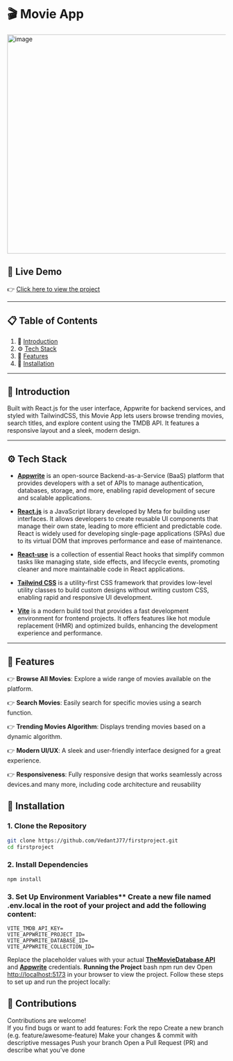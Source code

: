 # 🎬 Movie App

<img width="1072" height="504" alt="image" src="https://github.com/user-attachments/assets/e1d61a99-8a13-4115-ab24-461de723f4c3" />

## 🚀 Live Demo  
👉 [Click here to view the project](https://vedantj77.github.io/firstproject/)

---

## 📋 <a name="table">Table of Contents</a>

1. 🤖 [Introduction](#introduction)  
2. ⚙️ [Tech Stack](#tech-stack)  
3. 🔋 [Features](#features)  
4. 🤸 [Installation](#quick-start)  

---

## <a name="introduction">🤖 Introduction</a>

Built with React.js for the user interface, Appwrite for backend services, and styled with TailwindCSS, this Movie App lets users browse trending movies, search titles, and explore content using the TMDB API. It features a responsive layout and a sleek, modern design.

---

## <a name="tech-stack">⚙️ Tech Stack</a>

- **[Appwrite](https://appwrite.io/)** is an open-source Backend-as-a-Service (BaaS) platform that provides developers with a set of APIs to manage authentication, databases, storage, and more, enabling rapid development of secure and scalable applications.

- **[React.js](https://react.dev/reference/react)** is a JavaScript library developed by Meta for building user interfaces. It allows developers to create reusable UI components that manage their own state, leading to more efficient and predictable code. React is widely used for developing single-page applications (SPAs) due to its virtual DOM that improves performance and ease of maintenance.

- **[React-use](https://github.com/streamich/react-use)** is a collection of essential React hooks that simplify common tasks like managing state, side effects, and lifecycle events, promoting cleaner and more maintainable code in React applications.

- **[Tailwind CSS](https://tailwindcss.com/)** is a utility-first CSS framework that provides low-level utility classes to build custom designs without writing custom CSS, enabling rapid and responsive UI development.

- **[Vite](https://vite.dev/)** is a modern build tool that provides a fast development environment for frontend projects. It offers features like hot module replacement (HMR) and optimized builds, enhancing the development experience and performance.

---
## <a name="features">🔋 Features</a>

👉 **Browse All Movies**: Explore a wide range of movies available on the platform.

👉 **Search Movies**: Easily search for specific movies using a search function.

👉 **Trending Movies Algorithm**: Displays trending movies based on a dynamic algorithm.

👉 **Modern UI/UX**: A sleek and user-friendly interface designed for a great experience.

👉 **Responsiveness**: Fully responsive design that works seamlessly across devices.and many more, including code architecture and reusability


## <a name="quick-start">🤸 Installation</a>
### 1. Clone the Repository
```bash
git clone https://github.com/VedantJ77/firstproject.git
cd firstproject
```
### 2. Install Dependencies
```Using npm:
npm install
```
### 3. Set Up Environment Variables** Create a new file named .env.local in the root of your project and add the following content:
```env
VITE_TMDB_API_KEY=
VITE_APPWRITE_PROJECT_ID=
VITE_APPWRITE_DATABASE_ID=
VITE_APPWRITE_COLLECTION_ID=
```
Replace the placeholder values with your actual **[TheMovieDatabase API](https://developer.themoviedb.org/reference/intro/getting-started)** and **[Appwrite](https://apwr.dev/JSM050)** credentials. **Running the Project**
bash
npm run dev
Open [http://localhost:5173](http://localhost:5173) in your browser to view the project.
Follow these steps to set up and run the project locally:

## <a>🙌 Contributions </a>
Contributions are welcome! <br>
If you find bugs or want to add features: Fork the repo
Create a new branch (e.g. feature/awesome-feature)
Make your changes & commit with descriptive messages
Push your branch
Open a Pull Request (PR) and describe what you’ve done
